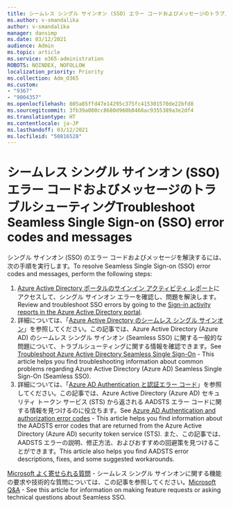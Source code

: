 ```yaml
---
title: シームレス シングル サインオン (SSO) エラー コードおよびメッセージのトラブルシューティング
ms.author: v-smandalika
author: v-smandalika
manager: dansimp
ms.date: 03/12/2021
audience: Admin
ms.topic: article
ms.service: o365-administration
ROBOTS: NOINDEX, NOFOLLOW
localization_priority: Priority
ms.collection: Adm_O365
ms.custom:
- "9367"
- "9004357"
ms.openlocfilehash: 805a85ffd47e14295c375fc415301570de22bfd8
ms.sourcegitcommit: 3fb39a080cc8680d960b8468ac9355389a3e2df4
ms.translationtype: HT
ms.contentlocale: ja-JP
ms.lasthandoff: 03/12/2021
ms.locfileid: "50816528"
---
```

# <a name="troubleshoot-seamless-single-sign-on-sso-error-codes-and-messages"></a><span data-ttu-id="170b0-102">シームレス シングル サインオン (SSO) エラー コードおよびメッセージのトラブルシューティング</span><span class="sxs-lookup"><span data-stu-id="170b0-102">Troubleshoot Seamless Single Sign-on (SSO) error codes and messages</span></span>

<span data-ttu-id="170b0-103">シングル サインオン (SSO) のエラー コードおよびメッセージを解決するには、次の手順を実行します。</span><span class="sxs-lookup"><span data-stu-id="170b0-103">To resolve Seamless Single Sign-on (SSO) error codes and messages, perform the following steps:</span></span>

1. <span data-ttu-id="170b0-104">[Azure Active Directory ポータルのサインイン アクティビティ レポート](https://docs.microsoft.com/azure/active-directory/reports-monitoring/concept-sign-ins)にアクセスして、シングル サインオン エラーを確認し、問題を解決します。</span><span class="sxs-lookup"><span data-stu-id="170b0-104">Review and troubleshoot SSO errors by going to the [Sign-in activity reports in the Azure Active Directory portal](https://docs.microsoft.com/azure/active-directory/reports-monitoring/concept-sign-ins).</span></span>
2. <span data-ttu-id="170b0-105">詳細については、「[Azure Active Directory のシームレス シングル サインオン](https://docs.microsoft.com/azure/active-directory/hybrid/tshoot-connect-sso#sign-in-failure-reasons-in-the-azure-active-directory-admin-center-needs-a-premium-license)」を参照してください。この記事では、Azure Active Directory (Azure AD) のシームレス シングル サインオン (Seamless SSO) に関する一般的な問題について、トラブルシューティングに関する情報を確認できます。</span><span class="sxs-lookup"><span data-stu-id="170b0-105">See [Troubleshoot Azure Active Directory Seamless Single Sign-On](https://docs.microsoft.com/azure/active-directory/hybrid/tshoot-connect-sso#sign-in-failure-reasons-in-the-azure-active-directory-admin-center-needs-a-premium-license) - This article helps you find troubleshooting information about common problems regarding Azure Active Directory (Azure AD) Seamless Single Sign-On (Seamless SSO).</span></span>
3. <span data-ttu-id="170b0-106">詳細については、「[Azure AD Authentication と認証エラー コード](https://docs.microsoft.com/azure/active-directory/develop/reference-aadsts-error-codes#lookup-current-error-code-information)」を参照してください。この記事では、Azure Active Directory (Azure AD) セキュリティ トークン サービス (STS) から返される AADSTS エラー コードに関する情報を見つけるのに役立ちます。</span><span class="sxs-lookup"><span data-stu-id="170b0-106">See [Azure AD Authentication and authorization error codes](https://docs.microsoft.com/azure/active-directory/develop/reference-aadsts-error-codes#lookup-current-error-code-information) - This article helps you find information about the AADSTS error codes that are returned from the Azure Active Directory (Azure AD) security token service (STS).</span></span> <span data-ttu-id="170b0-107">また、この記事では、AADSTS エラーの説明、修正方法、およびおすすめの回避策を見つけることができます。</span><span class="sxs-lookup"><span data-stu-id="170b0-107">This article also helps you find AADSTS error descriptions, fixes, and some suggested workarounds.</span></span>

<span data-ttu-id="170b0-108">[Microsoft よく寄せられる質問](https://docs.microsoft.com/answers/topics/azure-ad-single-sign-on.html) - シームレス シングル サインオンに関する機能の要求や技術的な質問については、この記事を参照してください。</span><span class="sxs-lookup"><span data-stu-id="170b0-108">[Microsoft Q&A](https://docs.microsoft.com/answers/topics/azure-ad-single-sign-on.html) - See this article for information on making feature requests or asking technical questions about Seamless SSO.</span></span>

